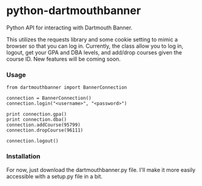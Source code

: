 # python-dartmouthbanner
Python API for interacting with Dartmouth Banner.

This utilizes the requests library and some cookie setting to mimic a browser so that you can log in.
Currently, the class allow you to log in, logout, get your GPA and DBA levels, and add/drop courses given
the course ID.  New features will be coming soon.

### Usage

    from dartmouthbanner import BannerConnection
    
    connection = BannerConnection()
    connection.login("<username>", "<password>")
    
    print connection.gpa()
    print connection.dba()
    connection.addCourse(95799)
    connection.dropCourse(96111)
    
    connection.logout()

### Installation

For now, just download the dartmouthbanner.py file.  I'll make it more easily accessible with a setup.py file in a bit.
